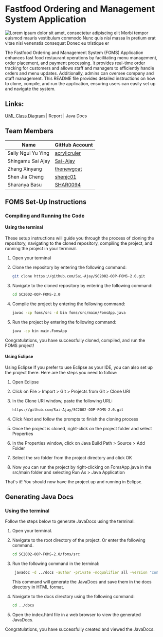 # Fastfood Ordering and Management System Application

![Lorem ipsum dolor sit amet, consectetur adipiscing elit  Morbi tempor euismod mauris vestibulum commodo  Nunc quis nisi massa  In pretium erat vitae nisi venenatis consequat  Donec eu tristique er](https://github.com/Sai-Ajay/SC2002-OOP-FOMS-2.0/assets/126130422/f2b28504-51cc-4224-ba1b-5a62934ef3d7)

The Fastfood Ordering and Management System (FOMS) Application enhances fast food restaurant operations by facilitating menu management, order placement, and payment processing. It provides real-time order tracking for customers and allows staff and managers to efficiently handle orders and menu updates. Additionally, admins can oversee company and staff management. This README file provides detailed instructions on how to clone, compile, and run the application, ensuring users can easily set up and navigate the system.

## Links: 
[UML Class Diagram](https://github.com/Sai-Ajay/SC2002-OOP-FOMS-2.0/tree/main/foms/umldiagram) | Report | Java Docs

## Team Members
| Name               | GitHub Account      |
| ------------------ | ------------------- |
| Sally Ngui Yu Ying | [acrylicruler](https://github.com/acrylicruler)   |
| Shingamu Sai Ajay  | [Sai-Ajay](https://github.com/Sai-Ajay)           |
| Zhang Xinyang      | [thenewgoat](https://github.com/thenewgoat)       |
| Shen Jia Cheng     | [shenjc01](https://github.com/shenjc01)           |
| Sharanya Basu      | [SHAR0094](https://github.com/SHAR0094)             |

## FOMS Set-Up Instructions
### Compiling and Running the Code
#### Using the terminal
These setup instructions will guide you through the process of cloning the repository, navigating to the cloned repository, compiling the project, and running the project in your terminal.

1. Open your terminal

2. Clone the repository by entering the following command:
   ```Bash
   git clone https://github.com/Sai-Ajay/SC2002-OOP-FOMS-2.0.git
   ```
3. Navigate to the cloned repository by entering the following command:
   ```Bash
   cd SC2002-OOP-FOMS-2.0
   ```
4. Compile the project by entering the following command:
   ```Bash
   javac -cp foms/src -d bin foms/src/main/FomsApp.java
   ```
5. Run the project by entering the following command:
   ```Bash
   java -cp bin main.FomsApp
   ```
Congratulations, you have successfully cloned, compiled, and run the FOMS project!

#### Using Eclipse
Using Eclipse
If you prefer to use Eclipse as your IDE, you can also set up the project there. Here are the steps you need to follow:

1. Open Eclipse

2. Click on File > Import > Git > Projects from Git > Clone URI

3. In the Clone URI window, paste the following URL:
   ```html
   https://github.com/Sai-Ajay/SC2002-OOP-FOMS-2.0.git
   ```
4. Click Next and follow the prompts to finish the cloning process

5. Once the project is cloned, right-click on the project folder and select Properties

6. In the Properties window, click on Java Build Path > Source > Add Folder

7. Select the src folder from the project directory and click OK

8. Now you can run the project by right-clicking on FomsApp.java in the src/main folder and selecting Run As > Java Application

That's it! You should now have the project up and running in Eclipse.

## Generating Java Docs
### Using the terminal
Follow the steps below to generate JavaDocs using the terminal:

1. Open your terminal.

2. Navigate to the root directory of the project. Or enter the following command.
   ```Bash
   cd SC2002-OOP-FOMS-2.0/foms/src
   ```
3. Run the following command in the terminal:
   ```Bash
    javadoc -d ../docs -author -private -noqualifier all -version "controllers" "enums" "interfaces" "main" "models" "services" "stores" "test" "utils" "utils.exceptions" "views"
   ```
   This command will generate the JavaDocs and save them in the docs directory in HTML format.

4. Navigate to the docs directory using the following command:
   ```Bash
   cd ../docs
   ```
5. Open the index.html file in a web browser to view the generated JavaDocs.

Congratulations, you have successfully created and viewed the JavaDocs.













